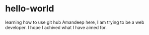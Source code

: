 # hello-world
learning how to use git hub
Amandeep here, I am trying to be a web developer. 
I hope I achived what I have aimed for.
